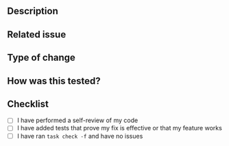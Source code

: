## Description

<!-- Please include a summary of the changes. -->
<!-- Also include relevant motivation and context. -->
<!-- List any dependencies that are required for this change (if applicable.) -->

## Related issue

<!-- Closes # (issue) -->

## Type of change

<!-- Uncomment the right types of change from the options bellow: -->

<!-- Bug fix (non-breaking change which fixes an issue) -->
<!-- New feature (non-breaking change which adds functionality) -->
<!-- Improvements (non-breaking change without functionality) -->
<!-- Breaking change (fix or feature that would cause existing functionality to not work as expected) -->

## How was this tested?

<!-- Please describe the tests that you ran to verify your changes. -->
<!-- Provide instructions so we can reproduce (if applicable.) -->
<!-- Please also list any relevant details for your test configuration (if applicable.) -->

## Checklist

<!-- All checks are required in order to open a pull request ready to review. -->

- [ ] I have performed a self-review of my code
- [ ] I have added tests that prove my fix is effective or that my feature works <!-- Delete this if not applicable -->
- [ ] I have ran `task check -f` and have no issues
